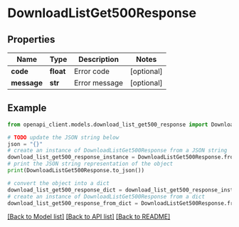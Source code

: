 # DownloadListGet500Response


## Properties

Name | Type | Description | Notes
------------ | ------------- | ------------- | -------------
**code** | **float** | Error code | [optional] 
**message** | **str** | Error message | [optional] 

## Example

```python
from openapi_client.models.download_list_get500_response import DownloadListGet500Response

# TODO update the JSON string below
json = "{}"
# create an instance of DownloadListGet500Response from a JSON string
download_list_get500_response_instance = DownloadListGet500Response.from_json(json)
# print the JSON string representation of the object
print(DownloadListGet500Response.to_json())

# convert the object into a dict
download_list_get500_response_dict = download_list_get500_response_instance.to_dict()
# create an instance of DownloadListGet500Response from a dict
download_list_get500_response_from_dict = DownloadListGet500Response.from_dict(download_list_get500_response_dict)
```
[[Back to Model list]](../README.md#documentation-for-models) [[Back to API list]](../README.md#documentation-for-api-endpoints) [[Back to README]](../README.md)


